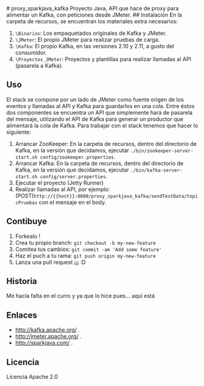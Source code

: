 <snippet>
# proxy_sparkjava_kafka
Proyecto Java, API que hace de proxy para alimentar un Kafka, con peticiones desde JMeter.

<content>
## Instalación
En la carpeta de recursos, se encuentran los materiales extra necesarios:

1. `\Binarios`: Los empaquetados originales de Kafka y JMeter.
2. `\JMeter`: El propio JMeter para realizar pruebas de carga.
3. `\Kafka`: El propio Kafka, en las versiones 2.10 y 2.11, a gusto del consumidor.
4. `\Proyectos_JMeter`: Proyectos y plantillas para realizar llamadas al API (pasarela a Kafka).

## Uso
El stack se compone por un lado de JMeter como fuente origen de los eventos y llamadas al API y Kafka para guardarlos en una cola. Entre éstos dos componentes se encuentra un API que simplemente hará de pasarela del mensaje, utilizando el API de Kafka para generar un productor que alimentará la cola de Kafka.
Para trabajar con el stack tenemos que hacer lo siguiente:
1. Arrancar ZooKeeper: En la carpeta de recursos, dentro del directorio de Kafka, en la versión que decidamos, ejecutar `./bin/zookeeper-server-start.sh config/zookeeper.properties`.
2. Arrancar Kafka: En la carpeta de recursos, dentro del directorio de Kafka, en la versión que decidamos, ejecutar `./bin/kafka-server-start.sh config/server.properties`.
3. Ejecutar el proyecto (Jetty Runner)
4. Realizar llamadas al API, por ejemplo: (POST)`http://{{host}}:8080/proxy_sparkjava_kafka/sendTestData/topicPruebas` con el mensaje en el body.

## Contibuye
1. Forkealo !
2. Crea tu propio branch: `git checkout -b my-new-feature`
3. Comitea tus cambios: `git commit -am 'Add some feature'`
4. Haz el puch a tu rama: `git push origin my-new-feature`
5. Lanza una pull request ¡¡¡ :D

## Historia
Me hacía falta en el curro y ya que lo hice pues... aquí está

## Enlaces
- http://kafka.apache.org/ .
- http://jmeter.apache.org/ .
- http://sparkjava.com/ .

## Licencia
Licencia Apache 2.0
</content>
</snippet>